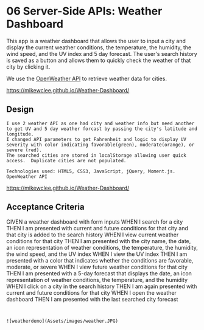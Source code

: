 # 06 Server-Side APIs: Weather Dashboard

This app is a weather dashboard that allows the user to input a city and display the current weather conditions, the temperature, the humidity, the wind speed, and the UV index and 5 day forecast. The user's search history is saved as a button and allows them to quickly check the weather of that city by clicking it.

We use the [OpenWeather API](https://openweathermap.org/api) to retrieve weather data for cities. 


https://mikewclee.github.io/Weather-Dashboard/


## Design

```
I use 2 weather API as one had city and weather info but need another to get UV and 5 day weather forcast by passing the city's latitude and longitude. 
I changed API parameters to get Fahrenheit and logic to display UV severity with color indicating favorable(green), moderate(orange), or severe (red).
The searched cities are stored in localStorage allowing user quick access.  Duplicate cities are not populated.

Technologies used: HTML5, CSS3, JavaScript, jQuery, Moment.js. OpenWeather API
```

https://mikewclee.github.io/Weather-Dashboard/


## Acceptance Criteria
GIVEN a weather dashboard with form inputs
WHEN I search for a city
THEN I am presented with current and future conditions for that city and that city is added to the search history
WHEN I view current weather conditions for that city
THEN I am presented with the city name, the date, an icon representation of weather conditions, the temperature, the humidity, the wind speed, and the UV index
WHEN I view the UV index
THEN I am presented with a color that indicates whether the conditions are favorable, moderate, or severe
WHEN I view future weather conditions for that city
THEN I am presented with a 5-day forecast that displays the date, an icon representation of weather conditions, the temperature, and the humidity
WHEN I click on a city in the search history
THEN I am again presented with current and future conditions for that city
WHEN I open the weather dashboard
THEN I am presented with the last searched city forecast
```


![weatherdemo](Assets/images/weather.JPG)
